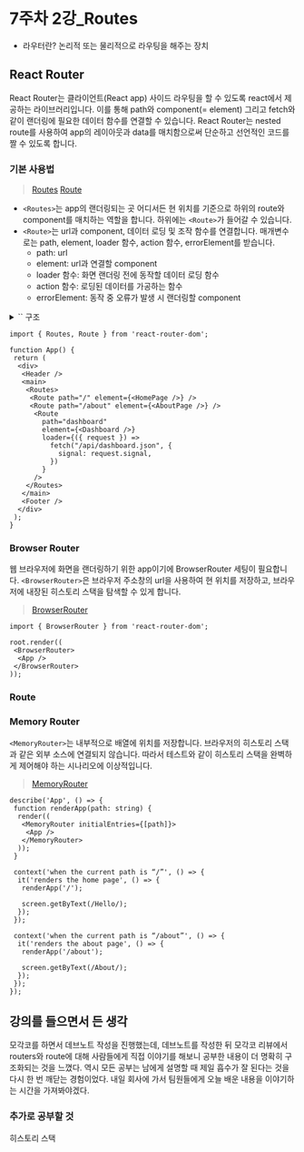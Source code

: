 # 7주차 2강\_Routes

- 라우터란? 논리적 또는 물리적으로 라우팅을 해주는 장치

## React Router

React Router는 클라이언트(React app) 사이드 라우팅을 할 수 있도록 react에서 제공하는 라이브러리입니다. 이를 통해 path와 component(= element) 그리고 fetch와 같이 랜더링에 필요한 데이터 함수를 연결할 수 있습니다. React Router는 nested route를 사용하여 app의 레이아웃과 data를 매치함으로써 단순하고 선언적인 코드를 짤 수 있도록 합니다.

### 기본 사용법

> [Routes](https://reactrouter.com/en/main/components/routes)
> [Route](https://reactrouter.com/en/main/route/route)

- `<Routes>`는 app의 랜더링되는 곳 어디서든 현 위치를 기준으로 하위의 route와 component를 매치하는 역할을 합니다. 하위에는 `<Route>`가 들어갈 수 있습니다.
- `<Route>`는 url과 component, 데이터 로딩 및 조작 함수를 연결합니다. 매개변수로는 path, element, loader 함수, action 함수, errorElement를 받습니다.
  - path: url
  - element: url과 연결할 component
  - loader 함수: 화면 랜더링 전에 동작할 데이터 로딩 함수
  - action 함수: 로딩된 데이터를 가공하는 함수
  - errorElement: 동작 중 오류가 발생 시 랜더링할 component

<details>

<summary> `<Route>` 구조 </summary>

  ```jsx
  const router = createBrowserRouter([
    {
      // it renders this element
      element: <Team />,

      // when the URL matches this segment
      path: "teams/:teamId",

      // with this data loaded before rendering
      loader: async ({ request, params }) => {
        return fetch(
          `/fake/api/teams/${params.teamId}.json`,
          { signal: request.signal }
        );
      },

      // performing this mutation when data is submitted to it
      action: async ({ request }) => {
        return updateFakeTeam(await request.formData());
      },

      // and renders this element in case something went wrong
      errorElement: <ErrorBoundary />,
    },

  ]);
  ```

</details>

```tsx
import { Routes, Route } from 'react-router-dom';

function App() {
 return (
  <div>
   <Header />
   <main>
    <Routes>
     <Route path="/" element={<HomePage />} />
     <Route path="/about" element={<AboutPage />} />
      <Route
        path="dashboard"
        element={<Dashboard />}
        loader={({ request }) =>
          fetch("/api/dashboard.json", {
            signal: request.signal,
          })
        }
      />
    </Routes>
   </main>
   <Footer />
  </div>
 );
}
```

### Browser Router

웹 브라우저에 화면을 랜더링하기 위한 app이기에 BrowserRouter 세팅이 필요합니다. `<BrowserRouter>`은 브라우저 주소창의 url을 사용하여 현 위치를 저장하고, 브라우저에 내장된 히스토리 스택을 탐색할 수 있게 합니다.

> [BrowserRouter](https://reactrouter.com/en/main/router-components/browser-router)

```tsx
import { BrowserRouter } from 'react-router-dom';

root.render((
 <BrowserRouter>
  <App />
 </BrowserRouter>
));
```

### Route

### Memory Router

`<MemoryRouter>`는 내부적으로 배열에 위치를 저장합니다. 브라우저의 히스토리 스택과 같은 외부 소스에 연결되지 않습니다. 따라서 테스트와 같이 히스토리 스택을 완벽하게 제어해야 하는 시나리오에 이상적입니다.

> [MemoryRouter](https://reactrouter.com/en/main/router-components/memory-router)

```tsx
describe('App', () => {
 function renderApp(path: string) {
  render((
   <MemoryRouter initialEntries={[path]}>
    <App />
   </MemoryRouter>
  ));
 }

 context('when the current path is “/”', () => {
  it('renders the home page', () => {
   renderApp('/');

   screen.getByText(/Hello/);
  });
 });

 context('when the current path is “/about”', () => {
  it('renders the about page', () => {
   renderApp('/about');

   screen.getByText(/About/);
  });
 });
});
```

## 강의를 들으면서 든 생각

모각코를 하면서 데브노트 작성을 진행했는데, 데브노트를 작성한 뒤 모각코 리뷰에서 routers와 route에 대해 사람들에게 직접 이야기를 해보니 공부한 내용이 더 명확히 구조화되는 것을 느꼈다. 역시 모든 공부는 남에게 설명할 때 제일 흡수가 잘 된다는 것을 다시 한 번 깨닫는 경험이었다. 내일 회사에 가서 팀원들에게 오늘 배운 내용을 이야기하는 시간을 가져봐야겠다.

### 추가로 공부할 것

히스토리 스택
